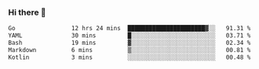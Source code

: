 ### Hi there 👋

<!--
**yeya24/yeya24** is a ✨ _special_ ✨ repository because its `README.md` (this file) appears on your GitHub profile.

Here are some ideas to get you started:

- 🔭 I’m currently working on ...
- 🌱 I’m currently learning ...
- 👯 I’m looking to collaborate on ...
- 🤔 I’m looking for help with ...
- 💬 Ask me about ...
- 📫 How to reach me: ...
- 😄 Pronouns: ...
- ⚡ Fun fact: ...
-->

<!--START_SECTION:waka-->

```txt
Go                12 hrs 24 mins  ██████████████████████▓░░   91.31 %
YAML              30 mins         █░░░░░░░░░░░░░░░░░░░░░░░░   03.71 %
Bash              19 mins         ▓░░░░░░░░░░░░░░░░░░░░░░░░   02.34 %
Markdown          6 mins          ▒░░░░░░░░░░░░░░░░░░░░░░░░   00.81 %
Kotlin            3 mins          ░░░░░░░░░░░░░░░░░░░░░░░░░   00.48 %
```

<!--END_SECTION:waka-->
